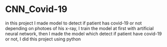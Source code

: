 # CNN_Covid-19 
in this project I made model to detect if patient has covid-19 or not depending on photoes of his x-ray,
I train the model at first with artificial neural network, then I made the model which detect if patient have covid-19 or not, I did this project using python
